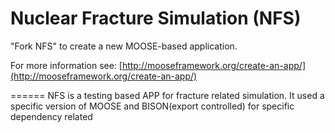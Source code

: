 Nuclear Fracture Simulation (NFS)
=====

"Fork NFS" to create a new MOOSE-based application.

For more information see: [http://mooseframework.org/create-an-app/](http://mooseframework.org/create-an-app/)

======
NFS is a testing based APP for fracture related simulation. It used a specific version of MOOSE and BISON(export controlled) for specific dependency related

